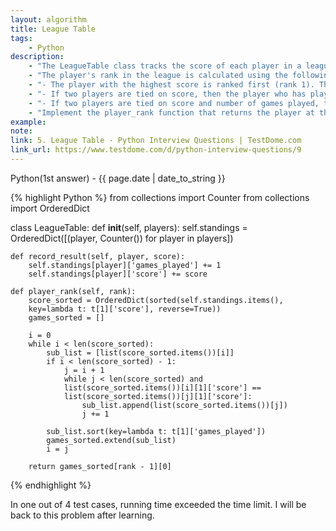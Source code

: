 ```yaml
---
layout: algorithm
title: League Table
tags: 
    - Python
description: 
    - "The LeagueTable class tracks the score of each player in a league. After each game, the player records their score with the record_result function." 
    - "The player's rank in the league is calculated using the following logic:"
    - "- The player with the highest score is ranked first (rank 1). The player with the lowest score is ranked last."
    - "- If two players are tied on score, then the player who has played the fewest games is ranked higher."
    - "- If two players are tied on score and number of games played, then the player who was first in the list of players is ranked higher."
    - "Implement the player_rank function that returns the player at the given rank."
example:
note:
link: 5. League Table - Python Interview Questions | TestDome.com
link_url: https://www.testdome.com/d/python-interview-questions/9
---
```


<div>Python(1st answer)<span class="write-date"> - {{ page.date | date_to_string }}</span></div>

{% highlight Python %}
from collections import Counter
from collections import OrderedDict


class LeagueTable:
    def __init__(self, players):
        self.standings = OrderedDict([(player, Counter()) for player in players])

    def record_result(self, player, score):
        self.standings[player]['games_played'] += 1
        self.standings[player]['score'] += score

    def player_rank(self, rank):
        score_sorted = OrderedDict(sorted(self.standings.items(), 
        key=lambda t: t[1]['score'], reverse=True))
        games_sorted = []

        i = 0
        while i < len(score_sorted):
            sub_list = [list(score_sorted.items())[i]]
            if i < len(score_sorted) - 1:
                j = i + 1
                while j < len(score_sorted) and 
                list(score_sorted.items())[i][1]['score'] == 
                list(score_sorted.items())[j][1]['score']:
                    sub_list.append(list(score_sorted.items())[j])
                    j += 1

            sub_list.sort(key=lambda t: t[1]['games_played'])
            games_sorted.extend(sub_list)
            i = j

        return games_sorted[rank - 1][0]      
{% endhighlight %}

In one out of 4 test cases, running time exceeded the time limit. I will be back to this problem after learning.
